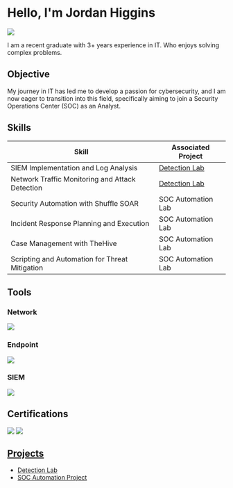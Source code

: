 # Hello, I'm Jordan Higgins
<a href="https://www.linkedin.com/in/jordanrhiggins"><img src="https://img.shields.io/badge/-LinkedIn-0072b1?&style=for-the-badge&logo=linkedin&logoColor=white" /></a>


I am a recent graduate with 3+ years experience in IT. Who enjoys solving complex problems.

## Objective

My journey in IT has led me to develop a passion for cybersecurity, and I am now eager to transition into this field, specifically aiming to join a Security Operations Center (SOC) as an Analyst.

## Skills

| Skill                                         | Associated Project         |
|-----------------------------------------------|----------------------------|
| SIEM Implementation and Log Analysis          | <a href="https://google.com">Detection Lab</a>|
| Network Traffic Monitoring and Attack Detection | <a href="https://google.com">Detection Lab</a>|
| Security Automation with Shuffle SOAR         | SOC Automation Lab|
| Incident Response Planning and Execution      | SOC Automation Lab|
| Case Management with TheHive                  | SOC Automation Lab|
| Scripting and Automation for Threat Mitigation | SOC Automation Lab|

## Tools

### Network
<div>
    <img src="https://img.shields.io/badge/-Wireshark-1679A7?&style=for-the-badge&logo=Wireshark&logoColor=white" />
</div>

### Endpoint
<div>
    <img src="https://img.shields.io/badge/-Microsoft_Defender_for_Endpoint-00A4EF?&style=for-the-badge&logo=Microsoft&logoColor=white" />
</div>

### SIEM
<div>
    <img src="https://img.shields.io/badge/-Microsoft_Sentinel-0078D4?&style=for-the-badge&logo=Microsoft&logoColor=white" />
    
</div>

## Certifications
<div>
<img src="https://img.shields.io/badge/-Security%2B-FF0000?&style=for-the-badge&logo=CompTIA&logoColor=white" />
<a href="https://www.credly.com/badges/5f86f62c-ed04-4a8f-99b6-afdc76566dec/public_url"> <img src="https://img.shields.io/badge/-CCNA-007ACC?&style=for-the-badge&logo=Cisco&logoColor=white" />
</div>


## Projects
- Detection Lab
- SOC Automation Project
